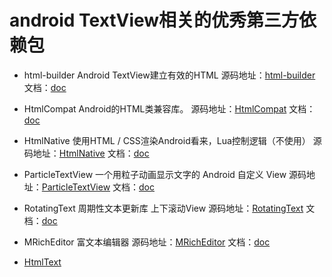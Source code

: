 # android TextView相关的优秀第三方依赖包

* html-builder Android TextView建立有效的HTML 
源码地址：[html-builder](https://github.com/jrummyapps/html-builder) 文档：[doc](https://github.com/jrummyapps/html-builder/blob/master/README.md)

* HtmlCompat Android的HTML类兼容库。
源码地址：[HtmlCompat](https://github.com/Pixplicity/HtmlCompat) 文档：[doc](https://github.com/Pixplicity/HtmlCompat/blob/master/README.md)

* HtmlNative 使用HTML / CSS渲染Android看来，Lua控制逻辑（不使用）
源码地址：[HtmlNative](https://github.com/hsllany/HtmlNative) 文档：[doc](https://github.com/hsllany/HtmlNative/blob/master/README.md)
 
* ParticleTextView 一个用粒子动画显示文字的 Android 自定义 View
源码地址：[ParticleTextView](https://github.com/Yasic/ParticleTextView) 文档：[doc](https://github.com/Yasic/ParticleTextView/blob/master/README.md)

* RotatingText 周期性文本更新库 上下滚动View
源码地址：[RotatingText](https://github.com/sdsmdg/RotatingText) 文档：[doc](https://github.com/sdsmdg/RotatingText/blob/master/README.md)

* MRichEditor 富文本编辑器
源码地址：[MRichEditor](https://github.com/Even201314/MRichEditor) 文档：[doc](https://github.com/Even201314/MRichEditor/blob/master/README.md)

* [HtmlText](https://github.com/wangchenyan/HtmlText)